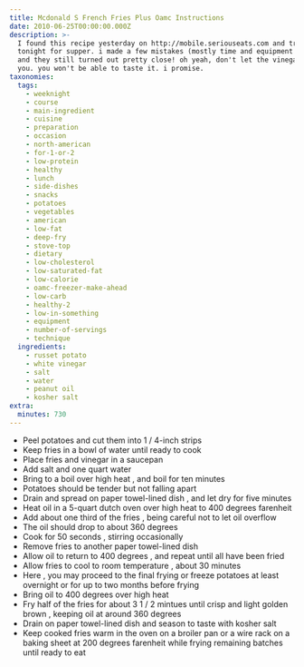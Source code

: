 ```yaml
---
title: Mcdonald S French Fries Plus Oamc Instructions
date: 2010-06-25T00:00:00.000Z
description: >-
  I found this recipe yesterday on http://mobile.seriouseats.com and tried it
  tonight for supper. i made a few mistakes (mostly time and equipment related),
  and they still turned out pretty close! oh yeah, don't let the vinegar scare
  you. you won't be able to taste it. i promise.
taxonomies:
  tags:
    - weeknight
    - course
    - main-ingredient
    - cuisine
    - preparation
    - occasion
    - north-american
    - for-1-or-2
    - low-protein
    - healthy
    - lunch
    - side-dishes
    - snacks
    - potatoes
    - vegetables
    - american
    - low-fat
    - deep-fry
    - stove-top
    - dietary
    - low-cholesterol
    - low-saturated-fat
    - low-calorie
    - oamc-freezer-make-ahead
    - low-carb
    - healthy-2
    - low-in-something
    - equipment
    - number-of-servings
    - technique
  ingredients:
    - russet potato
    - white vinegar
    - salt
    - water
    - peanut oil
    - kosher salt
extra:
  minutes: 730
---
```

 - Peel potatoes and cut them into 1 / 4-inch strips
 - Keep fries in a bowl of water until ready to cook
 - Place fries and vinegar in a saucepan
 - Add salt and one quart water
 - Bring to a boil over high heat , and boil for ten minutes
 - Potatoes should be tender but not falling apart
 - Drain and spread on paper towel-lined dish , and let dry for five minutes
 - Heat oil in a 5-quart dutch oven over high heat to 400 degrees farenheit
 - Add about one third of the fries , being careful not to let oil overflow
 - The oil should drop to about 360 degrees
 - Cook for 50 seconds , stirring occasionally
 - Remove fries to another paper towel-lined dish
 - Allow oil to return to 400 degrees , and repeat until all have been fried
 - Allow fries to cool to room temperature , about 30 minutes
 - Here , you may proceed to the final frying or freeze potatoes at least overnight or for up to two months before frying
 - Bring oil to 400 degrees over high heat
 - Fry half of the fries for about 3 1 / 2 mintues until crisp and light golden brown , keeping oil at around 360 degrees
 - Drain on paper towel-lined dish and season to taste with kosher salt
 - Keep cooked fries warm in the oven on a broiler pan or a wire rack on a baking sheet at 200 degrees farenheit while frying remaining batches until ready to eat
